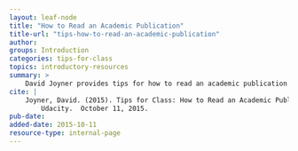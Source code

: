 ```yaml
---
layout: leaf-node
title: "How to Read an Academic Publication"
title-url: "tips-how-to-read-an-academic-publication"
author: 
groups: Introduction
categories: tips-for-class
topics: introductory-resources
summary: >
    David Joyner provides tips for how to read an academic publication.
cite: |
    Joyner, David. (2015). Tips for Class: How to Read an Academic Publication.
        Udacity.  October 11, 2015.
pub-date: 
added-date: 2015-10-11
resource-type: internal-page
---
```

